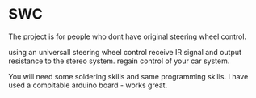 # SWC
The project is for people who dont have original steering wheel control.

using an universall steering wheel control receive IR signal and output resistance to the stereo system.
regain control of your car system.


You will need some soldering skills and same programming skills.
I have used a compitable arduino board - works great.

